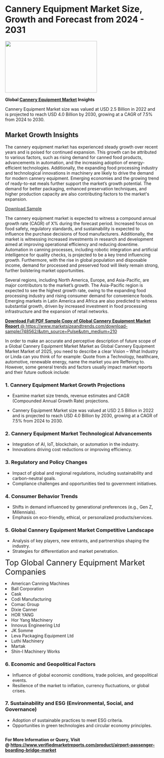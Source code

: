 <H1>Cannery Equipment Market Size, Growth and Forecast from 2024 - 2031</H1><img class="aligncenter size-medium wp-image-584254" src="https://thirdeyenews.in/wp-content/uploads/2024/09/Global-Market-Research-300x168.jpeg" alt="" width="300" height="168" /><p><strong>Global&nbsp;<a href="https://www.marketsizeandtrends.com/download-sample/748562/&amp;utm_source=Pulse&amp;utm_medium=210">Cannery Equipment Market</a> Insights</strong></p><p>Cannery Equipment Market size was valued at USD 2.5 Billion in 2022 and is projected to reach USD 4.0 Billion by 2030, growing at a CAGR of 7.5% from 2024 to 2030.</p><p><h2>Market Growth Insights</h2> <p>The cannery equipment market has experienced steady growth over recent years and is poised for continued expansion. This growth can be attributed to various factors, such as rising demand for canned food products, advancements in automation, and the increasing adoption of energy-efficient technologies. Additionally, the expanding food processing industry and technological innovations in machinery are likely to drive the demand for modern cannery equipment. Emerging economies and the growing trend of ready-to-eat meals further support the market’s growth potential. The demand for better packaging, enhanced preservation techniques, and higher production capacity are also contributing factors to the market's expansion.</p> <p><a href="download-sample-link" target="_blank">Download Sample</a></p> <p>The cannery equipment market is expected to witness a compound annual growth rate (CAGR) of X% during the forecast period. Increased focus on food safety, regulatory standards, and sustainability is expected to influence the purchase decisions of food manufacturers. Additionally, the market is witnessing increased investments in research and development aimed at improving operational efficiency and reducing downtime. Automation in canning processes, including robotic integration and artificial intelligence for quality checks, is projected to be a key trend influencing growth. Furthermore, with the rise in global population and disposable income, demand for processed and preserved food will likely remain strong, further bolstering market opportunities.</p> <p>Several regions, including North America, Europe, and Asia-Pacific, are major contributors to the market’s growth. The Asia-Pacific region is expected to see the highest growth rate, owing to the expanding food processing industry and rising consumer demand for convenience foods. Emerging markets in Latin America and Africa are also predicted to witness substantial growth, driven by increased investment in food processing infrastructure and the expansion of retail networks.</p> <p><a href="get-more-link" target="_blank"></p><p><span class=""><strong>Download Full PDF Sample Copy of Global Cannery Equipment Market Report</strong> @ <a href="https://www.marketsizeandtrends.com/download-sample/748562/&amp;utm_source=Pulse&amp;utm_medium=210" target="_blank">https://www.marketsizeandtrends.com/download-sample/748562/&amp;utm_source=Pulse&amp;utm_medium=210</a></span></p><p>In order to make an accurate and perceptive description of future scope of a Global&nbsp;Cannery Equipment Market Market as Global&nbsp;Cannery Equipment Market Market of 2025, you need to describe a clear Vision &ndash; What Industry or Linda can you think of for example: Quote from a Technology, healthcare, automotive, renewable energy, name the market you are Reffering to. However, some general trends and factors usually impact market reports and their future outlook include:</p><h3>1.&nbsp;<strong>Cannery Equipment Market Growth Projections</strong></h3><ul><li>Examine market size trends, revenue estimates and CAGR (Compounded Annual Growth Rate) projections.</li><li><p>Cannery Equipment Market size was valued at USD 2.5 Billion in 2022 and is projected to reach USD 4.0 Billion by 2030, growing at a CAGR of 7.5% from 2024 to 2030.</p></li></ul><h3>2.&nbsp;<strong>Cannery Equipment Market Technological Advancements</strong></h3><ul><li>Integration of AI, IoT, blockchain, or automation in the industry.</li><li>Innovations driving cost reductions or improving efficiency.</li></ul><h3>3.&nbsp;<strong>Regulatory and Policy Changes</strong></h3><ul><li>Impact of global and regional regulations, including sustainability and carbon-neutral goals.</li><li>Compliance challenges and opportunities tied to government initiatives.</li></ul><h3>4.&nbsp;<strong>Consumer Behavior Trends</strong></h3><ul><li>Shifts in demand influenced by generational preferences (e.g., Gen Z, Millennials).</li><li>Emphasis on eco-friendly, ethical, or personalized products/services.</li></ul><h3>5.&nbsp;<strong>Global Cannery Equipment Market Competitive Landscape</strong></h3><ul><li>Analysis of key players, new entrants, and partnerships shaping the industry.</li><li>Strategies for differentiation and market penetration.</li></ul><p data-pm-slice="1 1 []"><span style="color: inherit; font-family: inherit; font-size: 25px;">Top Global Cannery Equipment Market Companies</span></p><div class="" data-test-id=""><p><li>American Canning Machines</li><li> Ball Corporation</li><li> Cask</li><li> Codi Manufacturing</li><li> Comac Group</li><li> Dixie Canner</li><li> HOR YANG</li><li> Hor Yang Machinery</li><li> Innovus Engineering Ltd</li><li> JK Somme</li><li> Leva Packaging Equipment Ltd</li><li> Luthi Machinery</li><li> Martak</li><li> Shin-I Machinery Works</li></p></div><h3>6.&nbsp;<strong>Economic and Geopolitical Factors</strong></h3><ul><li>Influence of global economic conditions, trade policies, and geopolitical events.</li><li>Resilience of the market to inflation, currency fluctuations, or global crises.</li></ul><h3>7.&nbsp;<strong>Sustainability and ESG (Environmental, Social, and Governance)</strong></h3><ul><li>Adoption of sustainable practices to meet ESG criteria.</li><li>Opportunities in green technologies and circular economy principles.</li></ul><h2><strong style="font-size: 14px;">For More Information or Query, Visit @&nbsp;</strong><a style="background-color: #ffffff; font-size: 14px;" href="https://www.marketsizeandtrends.com/report/cannery-equipment-market/" target="_blank">https://www.verifiedmarketreports.com/product/airport-passenger-boarding-bridge-market</a></h2>
